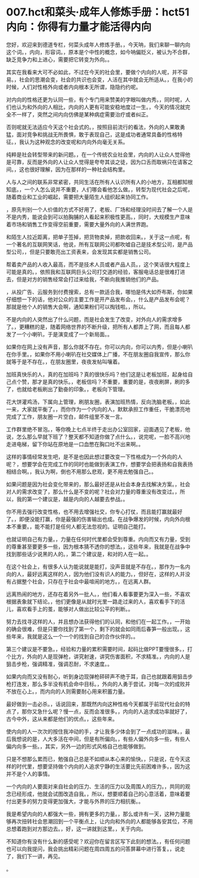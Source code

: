 # 007.hct和菜头·成年人修炼手册：hct51 内向：你得有力量才能活得内向 

您好，欢迎来到德道专栏，何菜头成年人修炼手册。，今天呐，我们来聊一聊内向这个词。，内向，形容词。，原本是个中性的概念，如今呐偏贬义，被认为不合群，缺乏竞争力和上进心，需要把它转变为外向。。

其实在我看来大可不必如此，不过在今天的社会里，要做个内向的人呢，并不容易。，社会的思潮会变，社会的共识也会变，人活在其中就会无所适从。，在我小的时候，人们对性格外向或者内向根本无所谓，隐隐约约呢。

对内向的性格还更为认同一些，有个专门用来赞美的字眼叫做内秀。，同时呢，人们也认为和外向的人相比，内向的人更有可能安稳地度过一生。，今天的情况就完全不一样了，突然之间内向仿佛是某种病症需要治疗或者纠正。

否则呢就无法适应今天这个社会式的。，按照目前流行的看法，外向的人果敢勇猛，面对竞争和挑战无所畏惧，敢于表现自己，这是成功者通常具备的性格特征。，我认为这种观念的改变呢和内向外向毫无关系。

纯粹是社会转型带来的新问题。，在一个传统农业社会里，内向的人让众人觉得他是可靠，反而是外向的人让众人觉得是夸夸其谈之徒，因为口舌而取祸只在请客之间。，这也很好理解，因为在那样的一种社会结构里。

人与人之间的联系非常紧密，共同生活在所有人认识所有人的小地方，互相都知根知底。，一个人怎么说并不重要，人们哪会看他怎么做。，转型为现代社会之后呢，随着商业和工业的崛起，需要把大量陌生人组织起来协同工作。

，原先判别一个人价值的方式不好用了，老板、厂场和经理没时间去了解一个人是不是内秀，能说会到可以拍胸脯的人看起来积极性更高。，同时，大规模生产意味着市场和销售工作变得空前重要，需要大量外向的人满世界跑。

和陌生人拉近距离，把单子签掉，把货物卖掉，把款收回来。，关于这一点呢，有一个著名的互联网笑话，他说，所有互联网公司都吹嘘自己是技术型公司，是产品型公司，，但是只要敢亮出工资表来，会发现其实都是销售公司。

帮着卖产品的人收入最高，而不是技术人员或者产品人员。，这个笑话很大程度上可能是真的。，依照我和互联网巨头公司打交道的经验，客服电话总是很难打进去，但是对方的销售经常会打过来给我，不断向我推销他们的产品。

，从投广告、云服务到付费搜索，总有一款适合我，哪怕是伟大如乔布斯，你如果仔细想一下的话，他对公众的主要工作是开产品发布会。，什么是产品发布会呢？那就是他个人的销售大会啊，通知果粉们可以掏钱啦。，所以。

不是内向的人突然出了什么问题，而是社会发生了改变，对外向人的需求增多了。，更糟糕的是，随着网络世界的不断升级，把所有人都弄上了网，而且每人都发了一个小喇叭，于是演变成了一个新局面。。

如果你在网上没有声音，那么你就不存在。你可以内向，你可以内秀，但是小喇叭在你手里。，如果你不用小喇叭在社交媒体上广播，不在朋友圈自我宣传，那么你就等于是不存在。，在朋友圈里，夜夜发帖叫嚷着。

加班真快乐的人，真的在加班吗？真的很快乐吗？他们这是让老板加班，起身给自己点个赞，那才是真的快乐。，老板信吗？不重要，重要的是，夜夜刷屏，刷的多了，也就给老板刷出了勤奋的印象。，老板向下管理。

花大饼灌鸡汤，下属向上管理，刷朋友圈，表演加班热情，反向洗脑老板。，如此一来，大家就平衡了。，而你作为一个内向的人，默默承担工作重任，干脆漂亮地完成了工作，朋友圈一片空白，邮件组里不发一言。

工作群里绝不冒泡。，等你晚上七点半终于走出办公室回家，迎面遇见了老板，他说，怎么那么早就下班了？整天都不知道你做了点什么。，说完呢，一脸不高兴地走进电梯，留下你站在原地是一口血憋在胸口吐不出来啊。。

这样的事情经常发生吧，是不是也因此想过要改变一下性格成为一个外向的人呢？，想要学会在完成工作的同时也能做到表演工作，想要学会把表扬和自我表扬相结合啊。，我认为啊，倒也不用那么悲观，更不用去勉强自己。。

如果问题是因为社会变化带来的，那么最好还是从社会本身去找解决方案。，社会对人的需求改变了，那么什么是不变的呢？社会对力量的尊重没有改变过。，所以，我的第一个建议是，越是内向的人越要去参战。。

你不用去强行改变性格，也不用去增强社交，你专心打仗，而且能打赢就最好了。，即便没能打赢，你是最强的伤害输出也成。在战争爆发的时候，内向外向根本不重要。，能不能打是任何人都无法忽视的。证明自己能打。

也就证明自己有力量。，力量在任何时代里都会受到尊重。内向而又有力量，受到的尊重甚至要更多一些，因为根本猜不透你的想法。，这些年来，我就是在战争中找到那些话少说黑的人的。，第二个建议是，和对的人在一起。。

在这个社会上，有很多人认为能说就是能打，没声音就是不存在。，那作为一名内向的人，最好远离这样的人，因为他们没有识人的能力。，但好在，这样的人并没有占据整个社会，只存在于社会中最喧闹的地方。，在远离人群。

远离热闹的地方，还存在着另外一批人。，他们看人看事要更为深入一些，不喜欢根据表象就下结论。，他们更像是从就时光里一路走过来的人，喜欢看手下的活儿，喜欢看手上的茧，能够对人做出比较公平的判断。。

努力去找寻这样的人，并且想办法获得他们的认同，和他们在一起工作。，一开始的确会很难，但是只要你找到了第一个，剩下的就会如同雨后春笋一般出现。，这些年来，我就是这么一个一个的找到自己的合作伙伴的。。

第三个建议是不要急。，经验和力量的累积需要时间，起码比做PPT要慢很多。，打个比方，外向的人是现弹枪，讲究射速，讲究伤害面积，不求精准。，内向的人是狙击步枪，强调精准，强调忍耐，不求速度。。

如果内向而又没有耐心，听到身边现弹枪砰砰声不绝于耳，自己也就跟着用狙击步枪打连发，那么多半没有机会命中目标。，外向的人勇于尝试，对每一次的成败并不放在心上。，而内向的人则需要耐心用来积蓄力量。

最好做到一击必杀。，话说回来，那既然内向这种性格今天都属于前现代社会的特点了，那你又急什么呢？慢一点，反而会准很多。，内向的人追求成功率就好了，古今中外，这从来都是他们的优点。，这些年来。

使内向的人一次次的按住我冲动的手，才让我多少体会到了一点成功的滋味。，最后我想说的是，人大多活在中间，但是有所偏向。，有些人偏外向多一些，有些人偏内向多一些。，其实，另外一边的形式风格自己也能够做到。

只是不想那么累而已，勉强自己总是不如顺从本心来的愉快。，只是说，在今天这样的时代里，想要坚持做个内向的人追求宁静的生活要比先前困难许多。，因为这并不是个人的事情。

一个内向的人要面对来自社会的压力、生活的压力以及周围人的压力。，共同的观念已经形成，他就会试图改造自我。，所以，想要顺着自己的心意活着，意味着要付出更多的努力变得更加强大，才能与外界的压力相抗衡。。

我是希望内向的人都强大一些，拥有更多的力量。，那么或许有一天，这种力量能够再次扭转社会思潮回到一个平衡点上，让内向和外向的人都能够各安其位，不用总想着跑到对方那边去。，好，这一讲就到这里。，关于内向。

不知道你有没有什么新的感受呢？欢迎你在留言区写下此刻的想法。，有任何问题也可以向我提问，我会挑出精彩问题在周四周五的问答屏幕中进行答复。，说走了，我们下一讲，再见。

。